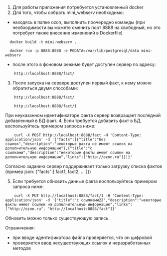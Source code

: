 1. Для работы приложения потребуется установленный docker
2. Для того, чтобы собрать mini_webserv необходимо:
* находясь в папке ozon, выполнить поочередно команды (при необходимости вы можете сменить порт 8888 на свободный, но это потребует также внесение изменений в Dockerfile)
```
  docker build -t mini-webserv .
  
  docker run -p 8888:8888 -e PGDATA=/var/lib/postgresql/data mini-webserv
```
* после этого в фоновом режиме будет доступен сервер по адресу:
```
    http://localhost:8888/fact/
```
3. После запуска на сервере доступен первый факт, к нему можно обратиться двумя способами:
```
    http://localhost:8888/fact/
    
    http://localhost:8888/fact/1
```
При неуказанном идентификаторе факта сервер возвращает последний добавленный в БД факт.
4. Если требуется добавить факт в БД, воспользуйтесь примером запроса ниже:
```
    curl -X POST http://localhost:8888/fact -H 'Content-Type: application/json' -d '{"facts":[{"title":"без ссылок","description":"некоторые факты не имеют ссылок на дополнительную информацию"},{"title":"с ссылками","description":"некоторые факты имеют ссылки на дополнительную информацию","links":["http://ozon.ru"]}]}'
```
Согласно заданию сервер поддерживает только загрузку списка фактов (пример json: {"facts":[ fact1, fact2, ... ]})

5. Если требуется обновить данные факта воспользуйтесь примером запроса ниже:
```
    curl -X PUT http://localhost:8888/fact/1 -H 'Content-Type: application/json' -d '{"title":"с ссылками22","description":"некоторые факты имеют ссылки на дополнительную информацию","links":["http://ozon.ru", "http://localhost:8888/fact"]}'
```
Обновить можно только существующую запись.

Ограничения:
* при вводе идентификатора файла проверяется, что он цифровой
* проверяется ввод несуществующих ссылок и неразработанных методов
